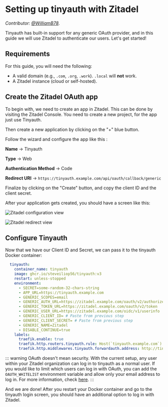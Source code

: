 
# Setting up tinyauth with Zitadel

_Contributor: [@WilliamB78](https://github.com/WilliamB78)_.

Tinyauth has built-in support for any generic OAuth provider, and in this guide we will use Zitadel to authenticate our users. Let's get started!

## Requirements

For this guide, you will need the following:

- A valid domain (e.g., `.com`, `.org`, `.work`). `.local` will **not** work.
- A Zitadel instance (cloud or self-hosted).

## Create the Zitadel OAuth app

To begin with, we need to create an app in Zitadel. This can be done by visiting the Zitadel Console. You need to create a new project, for the app just use Tinyauth.

Then create a new application by clicking on the "+" blue button.

Follow the wizard and configure the app like this :

**Name** -> Tinyauth

**Type** -> Web

**Authentication Method** -> Code

**Redirect URI** -> `https://tinyauth.example.com/api/oauth/callback/generic`

Finalize by clicking on the "Create" button, and copy the client ID and the client secret.

After your application gets created, you should have a screen like this:

![Zitadel configuration view](/screenshots/zitadel-configuration-view.png)

![Zitadel redirect view](/screenshots/zitadel-redirect-view.png)

## Configure Tinyauth

Now that we have our Client ID and Secret, we can pass it to the tinyauth Docker container:

```yaml
  tinyauth:
    container_name: tinyauth
    image: ghcr.io/steveiliop56/tinyauth:v3
    restart: unless-stopped
    environment:
      - SECRET=some-random-32-chars-string
      - APP_URL=https://tinyauth.example.com
      - GENERIC_SCOPES=email
      - GENERIC_AUTH_URL=https://zitadel.example.com/oauth/v2/authorize
      - GENERIC_TOKEN_URL=https://zitadel.example.com/oauth/v2/token
      - GENERIC_USER_URL=https://zitadel.example.com/oidc/v1/userinfo
      - GENERIC_CLIENT_ID= # Paste from previous step
      - GENERIC_CLIENT_SECRET= # Paste from previous step
      - GENERIC_NAME=Zitadel
      - DISABLE_CONTINUE=true
    labels:
      traefik.enable: true
      traefik.http.routers.tinyauth.rule: Host(`tinyauth.example.com`)
      traefik.http.middlewares.tinyauth.forwardauth.address: http://tinyauth:3000/api/auth/traefik
```

::: warning OAuth doesn't mean security. With the current setup, any user within your Zitadel organization can log in to tinyauth as a normal user. If you would like to limit which users can log in with OAuth, you can add the `OAUTH_WHITELIST` environment variable and allow only your email address to log in. For more information, check [here](https://chat.mistral.ai/reference/configuration.md). :::

And we are done! After you restart your Docker container and go to the tinyauth login screen, you should have an additional option to log in with Zitadel.
